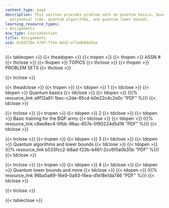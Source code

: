 ```yaml
---
content_type: page
description: This section provides problem sets on quantum basics, bounded error quantum
  polynomial time, quantum algorithms, and quantum lower bounds.
learning_resource_types:
- Assignments
ocw_type: CourseSection
title: Assignments
uid: dc03270e-479f-f53e-4dd2-a71adbb4d3aa
---
```


{{< tableopen >}}
{{< theadopen >}}
{{< tropen >}}
{{< thopen >}}
ASSN #
{{< thclose >}}
{{< thopen >}}
TOPICS
{{< thclose >}}
{{< thopen >}}
PROBLEM SETS
{{< thclose >}}

{{< trclose >}}

{{< theadclose >}}
{{< tropen >}}
{{< tdopen >}}
1
{{< tdclose >}}
{{< tdopen >}}
Quantum basics
{{< tdclose >}}
{{< tdopen >}}
({{% resource_link a9f12a81-1bec-c2de-85cd-b0e22c4c2e0c "PDF" %}})
{{< tdclose >}}

{{< trclose >}}
{{< tropen >}}
{{< tdopen >}}
2
{{< tdclose >}}
{{< tdopen >}}
Basic training for the BQP army
{{< tdclose >}}
{{< tdopen >}}
({{% resource_link c8ee8ec4-0fbb-96ac-657e-5f90224d5d16 "PDF" %}})
{{< tdclose >}}

{{< trclose >}}
{{< tropen >}}
{{< tdopen >}}
3
{{< tdclose >}}
{{< tdopen >}}
Quantum algorithms and lower bounds
{{< tdclose >}}
{{< tdopen >}}
({{% resource_link b533fcc2-b6ad-f23b-b461-2cc6f0a0b35b "PDF" %}})
{{< tdclose >}}

{{< trclose >}}
{{< tropen >}}
{{< tdopen >}}
4
{{< tdclose >}}
{{< tdopen >}}
Quantum lower bounds and more
{{< tdclose >}}
{{< tdopen >}}
({{% resource_link 96ba5a89-16e9-0a93-f4ea-d1e18e1da746 "PDF" %}})
{{< tdclose >}}

{{< trclose >}}

{{< tableclose >}}